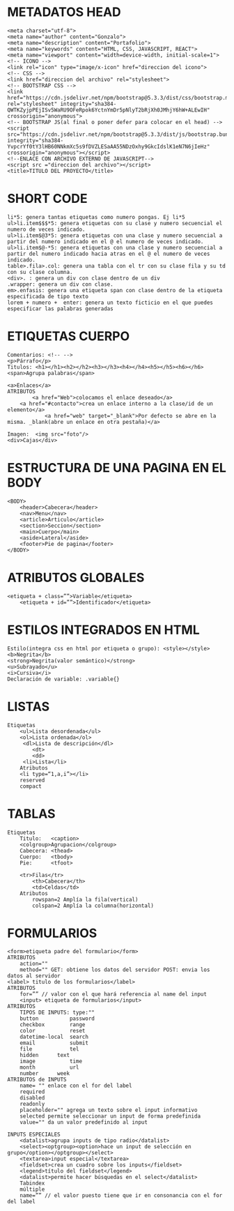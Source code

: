 # METADATOS HEAD
	<meta charset="utf-8">
	<meta name="author" content="Gonzalo">
	<meta name="description" content="Portafolio">
	<meta name="keywords" content="HTML, CSS, JAVASCRIPT, REACT">
	<meta name="viewport" content="width=device-width, initial-scale=1">
	<!-- ICONO -->
	<link rel="icon" type="image/x-icon" href="direccion del icono">
	<!-- CSS -->
	<link href="direccion del archivo" rel="stylesheet">
	<!-- BOOTSTRAP CSS -->
	<link href="https://cdn.jsdelivr.net/npm/bootstrap@5.3.3/dist/css/bootstrap.min.css" rel="stylesheet" integrity="sha384-QWTKZyjpPEjISv5WaRU9OFeRpok6YctnYmDr5pNlyT2bRjXh0JMhjY6hW+ALEwIH" crossorigin="anonymous">
	<!-- BOOTSTRAP JS(al final o poner defer para colocar en el head) -->
	<script src="https://cdn.jsdelivr.net/npm/bootstrap@5.3.3/dist/js/bootstrap.bundle.min.js" integrity="sha384-YvpcrYf0tY3lHB60NNkmXc5s9fDVZLESaAA55NDzOxhy9GkcIdslK1eN7N6jIeHz" crossorigin="anonymous"></script>
	<!--ENLACE CON ARCHIVO EXTERNO DE JAVASCRIPT-->
	<script src ="direccion del archivo"></script>
	<title>TITULO DEL PROYECTO</title>

# SHORT CODE
    li*5: genera tantas etiquetas como numero pongas. Ej li*5
    ul>li.item$$$*5: genera etiquetas con su clase y numero secuencial el numero de veces indicado.
    ul>li.item$@3*5: genera etiquetas con una clase y numero secuencial a partir del numero indicado en el @ el numero de veces indicado.
    ul>li.item$@-*5: genera etiquetas con una clase y numero secuencial a partir del numero indicado hacia atras en el @ el numero de veces indicado.
    table>.fila>.col: genera una tabla con el tr con su clase fila y su td con su clase columna.
    <div>. : genera un div con clase dentro de un div
    .wrapper: genera un div con clase.
    em>.enfasis: genera una etiqueta span con clase dentro de la etiqueta especificada de tipo texto
    lorem + numero +  enter: genera un texto ficticio en el que puedes especificar las palabras generadas

# ETIQUETAS CUERPO
    Comentarios: <!-- --> 
    <p>Párrafo</p>
    Titulos: <h1></h1><h2></h2><h3></h3><h4></h4><h5></h5><h6></h6>
    <span>Agrupa palabras</span>

    <a>Enlaces</a>
	ATRIBUTOS
        	<a href="Web">colocamos el enlace deseado</a>
		<a href="#contacto">crea un enlace interno a la clase/id de un elemento</a>
            	<a href="web" target="_blank">Por defecto se abre en la misma. _blank(abre un enlace en otra pestaña)</a>

    Imagen:  <img src="foto"/>
    <div>Cajas</div>
    
# ESTRUCTURA DE UNA PAGINA EN EL BODY
	<BODY>
        <header>Cabecera</header>
        <nav>Menu</nav>
        <article>Articulo</article>
        <section>Seccion</section>
        <main>Cuerpo</main>
        <aside>Lateral</aside>
        <footer>Pie de pagina</footer>
    </BODY>
    
# ATRIBUTOS GLOBALES
	<etiqueta + class=””>Variable</etiqueta>
    	<etiqueta + id=””>Identificador</etiqueta>
    
# ESTILOS INTEGRADOS EN HTML
	Estilo(integra css en html por etiqueta o grupo): <style></style>
	<b>Negrita</b>
	<strong>Negrita(valor semántico)</strong>
	<u>Subrayado</u>
	<i>Cursiva</i>    
	Declaración de variable: .variable{}
    
# LISTAS
	Etiquetas
	    <ul>Lista desordenada</ul> 	
	    <ol>Lista ordenada</ol>
		 <dl>Lista de descripción</dl>
		    <dt>
		    <dd>
		 <li>Lista</li>
	    Atributos
		<li type=“1,a,i”></li>
		reserved
		compact
    
# TABLAS
	Etiquetas
	    Titulo:   <caption>
	    <colgroup>Agrupacion</colgroup>
	    Cabecera: <thead>	
	    Cuerpo:   <tbody>
	    Pie:      <tfoot>
	    
	    <tr>Filas</tr>
	        <th>Cabecera</th>
	        <td>Celdas</td>
	    Atributos
	        rowspan=2 Amplía la fila(vertical)
	        colspan=2 Amplía la columna(horizontal)
    
# FORMULARIOS
	<form>etiqueta padre del formulario</form> 
	ATRIBUTOS
	    action=""
	    method="" GET: obtiene los datos del servidor POST: envia los datos al servidor
	<label> titulo de los formularios</label>
	ATRIBUTOS
		for=”” // valor con el que hará referencia al name del input
		<input> etiqueta de formularios</input>
	ATRIBUTOS
	    TIPOS DE INPUTS: type:""
		button			password
		checkbox		range
		color			reset
		datetime-local	search
		email			submit
		file			tel
		hidden		text
		image			time
		month			url
		number		week
	ATRIBUTOS de INPUTS
		name= "" enlace con el for del label
		required
		disabled
		readonly
		placeholder="" agrega un texto sobre el input informativo
		selected permite seleccionar un input de forma predefinida
		value="" da un valor predefinido al input    
			    
	INPUTS ESPECIALES
		<datalist>agrupa inputs de tipo radio</datalist>
		<select><optgroup><option>hace un input de selección en grupo</option></optgroup></select>
		<textarea>input especial</textarea>
		<fieldset>crea un cuadro sobre los inputs</fieldset>
		<legend>título del fieldset</legend>
		<datalist>permite hacer búsquedas en el select</datalist>
		Tabindex
		múltiple
		name=”” // el valor puesto tiene que ir en consonancia con el for del label

